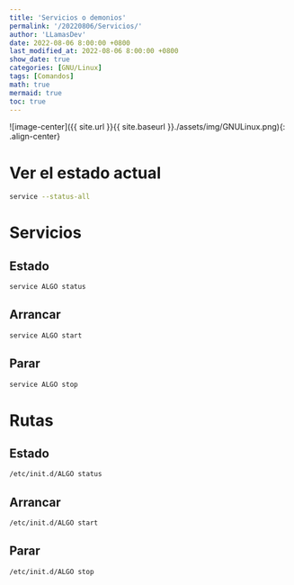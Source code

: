 ```yaml
---
title: 'Servicios o demonios'
permalink: '/20220806/Servicios/'
author: 'LLamasDev'
date: 2022-08-06 8:00:00 +0800
last_modified_at: 2022-08-06 8:00:00 +0800
show_date: true
categories: [GNU/Linux]
tags: [Comandos]
math: true
mermaid: true
toc: true
---
```


![image-center]({{ site.url }}{{ site.baseurl }}./assets/img/GNULinux.png){: .align-center}

# Ver el estado actual

```bash
service --status-all
```

# Servicios

## Estado

```bash
service ALGO status
```

## Arrancar

```bash
service ALGO start
```

## Parar

```bash
service ALGO stop
```

# Rutas

## Estado

```bash
/etc/init.d/ALGO status
```

## Arrancar

```bash
/etc/init.d/ALGO start
```

## Parar

```bash
/etc/init.d/ALGO stop
```
